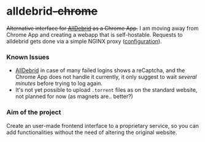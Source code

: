 alldebrid~~-chrome~~
================

~~Alternative interface for [AllDebrid][ad] as a Chrome App.~~
I am moving away from Chrome App and creating a webapp that is self-hostable.
Requests to alldebrid gets done via a simple NGINX proxy ([configuration](config.nginx)).

### Known Issues

  * [AllDebrid][ad] in case of many failed logins shows a reCaptcha, and the Chrome App does not handle it currently, it only suggest to wait _several minutes_ before trying to log again.
  * It's not yet possible to upload `.torrent` files as on the standard website, not planned for now (as magnets are.. better?)

### Aim of the project
Create an user-made frontend interface to a proprietary service, so you can add functionalities without the need of altering the original website.  

[ad]: http://www.alldebrid.com/
